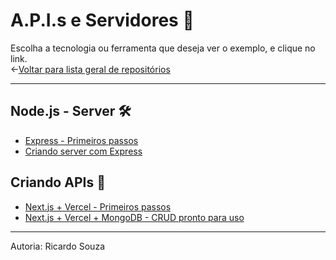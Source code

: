 # A.P.I.s e Servidores 🔘
Escolha a tecnologia ou ferramenta que deseja ver o exemplo, e clique no link.<br> 
←[Voltar para lista geral de repositórios](https://github.com/ricardaonao/Portifolio)


___________________________________________________________________________________________________
## Node.js - Server 🛠
* [Express - Primeiros passos ](https://github.com/ricardaonao/API-Node-Express-Basico)
* [Criando server com Express]()<br>


## Criando APIs 🔌
* [Next.js + Vercel - Primeiros passos](https://github.com/ricardaonao/serv-node-next-vercel-1)
* [Next.js + Vercel + MongoDB - CRUD pronto para uso](https://github.com/ricardaonao/serv-node-next-vercel-mongo-1)





___________________________________________________________________________________________________
Autoria: Ricardo Souza
